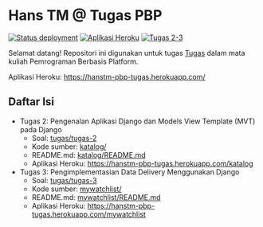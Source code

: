# Hans TM @ Tugas PBP

[![Status deployment](https://img.shields.io/github/workflow/status/HansTM/pbp-tugas/Deployment?logo=github-actions&logoColor=white)](https://github.com/HansTM/pbp-tugas/actions/workflows/deployment.yml)
[![Aplikasi Heroku](https://img.shields.io/badge/heroku-hanstm--pbp--tugas-blue?logo=heroku&logoColor=white)](https://hanstm-pbp-tugas.herokuapp.com/)
[![Tugas 2-3](https://img.shields.io/badge/assignment-Tugas%202--3-blue)](https://pbp-fasilkom-ui.github.io/ganjil-2023/assignments/tugas/tugas-2)

Selamat datang! Repositori ini digunakan untuk tugas [Tugas](https://pbp-fasilkom-ui.github.io/ganjil-2023/assignments/tugas/tugas-2) dalam mata kuliah Pemrograman Berbasis Platform. 

Aplikasi Heroku: https://hanstm-pbp-tugas.herokuapp.com/

## Daftar Isi

- Tugas 2: Pengenalan Aplikasi Django dan Models View Template (MVT) pada Django
  - Soal: [tugas/tugas-2](https://pbp-fasilkom-ui.github.io/ganjil-2023/assignments/tugas/tugas-2)
  - Kode sumber: [katalog/](katalog/)
  - README.md: [katalog/README.md](katalog/README.md])
  - Aplikasi Heroku: https://hanstm-pbp-tugas.herokuapp.com/katalog
- Tugas 3: Pengimplementasian Data Delivery Menggunakan Django
  - Soal: [tugas/tugas-3](https://pbp-fasilkom-ui.github.io/ganjil-2023/assignments/tugas/tugas-3)
  - Kode sumber: [mywatchlist/](mywatchlist/)
  - README.md: [mywatchlist/README.md](mywatchlist/README.md])
  - Aplikasi Heroku: https://hanstm-pbp-tugas.herokuapp.com/mywatchlist
